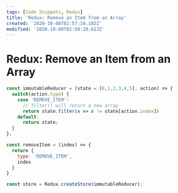 ```yaml
---
tags: [Code Snippets, Redux]
title: 'Redux: Remove an Item from an Array'
created: '2020-10-08T02:57:34.102Z'
modified: '2020-10-08T02:58:20.613Z'
---
```


Redux: Remove an Item from an Array
==================================

``` javascript
const immutableReducer = (state = [0,1,2,3,4,5], action) => {
  switch(action.type) {
    case 'REMOVE_ITEM':
      // filter() will return a new array
      return state.filter(x => x != state[action.index])
    default:
      return state;
  }
};

const removeItem = (index) => {
  return {
    type: 'REMOVE_ITEM',
    index
  }
}

const store = Redux.createStore(immutableReducer);
```
